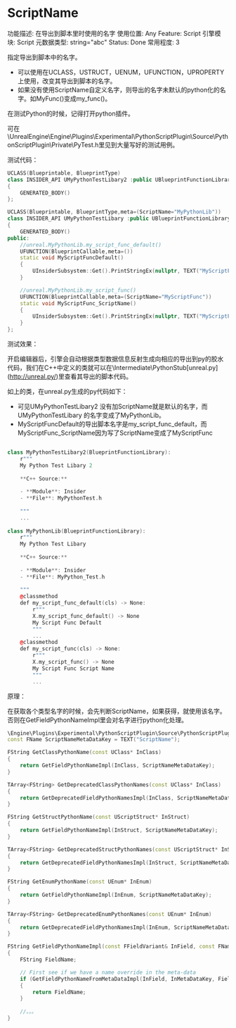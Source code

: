 # ScriptName

功能描述: 在导出到脚本里时使用的名字
使用位置: Any
Feature: Script
引擎模块: Script
元数据类型: string="abc"
Status: Done
常用程度: 3

指定导出到脚本中的名字。

- 可以使用在UCLASS，USTRUCT，UENUM，UFUNCTION，UPROPERTY上使用，改变其导出到脚本的名字。
- 如果没有使用ScriptName自定义名字，则导出的名字未默认的python化的名字。如MyFunc()变成my_func()。

在测试Python的时候，记得打开python插件。

可在\UnrealEngine\Engine\Plugins\Experimental\PythonScriptPlugin\Source\PythonScriptPlugin\Private\PyTest.h里见到大量写好的测试用例。

测试代码：

```cpp
UCLASS(Blueprintable, BlueprintType)
class INSIDER_API UMyPythonTestLibary2 :public UBlueprintFunctionLibrary
{
	GENERATED_BODY()
};

UCLASS(Blueprintable, BlueprintType,meta=(ScriptName="MyPythonLib"))
class INSIDER_API UMyPythonTestLibary :public UBlueprintFunctionLibrary
{
	GENERATED_BODY()
public:
	//unreal.MyPythonLib.my_script_func_default()
	UFUNCTION(BlueprintCallable,meta=())
	static void MyScriptFuncDefault()
	{
		UInsiderSubsystem::Get().PrintStringEx(nullptr, TEXT("MyScriptFuncDefault"));
	}

	//unreal.MyPythonLib.my_script_func()
	UFUNCTION(BlueprintCallable,meta=(ScriptName="MyScriptFunc"))
	static void MyScriptFunc_ScriptName()
	{
		UInsiderSubsystem::Get().PrintStringEx(nullptr, TEXT("MyScriptFunc_ScriptName"));
	}
};

```

测试效果：

开启编辑器后，引擎会自动根据类型数据信息反射生成向相应的导出到py的胶水代码，我们在C++中定义的类就可以在\Intermediate\PythonStub\[unreal.py](http://unreal.py/)里查看其导出的脚本代码。

如上的类，在unreal.py生成的py代码如下：

- 可见UMyPythonTestLibary2 没有加ScriptName就是默认的名字，而UMyPythonTestLibary 的名字变成了MyPythonLib。
- MyScriptFuncDefault的导出脚本名字是my_script_func_default，而MyScriptFunc_ScriptName因为写了ScriptName变成了MyScriptFunc

```cpp

class MyPythonTestLibary2(BlueprintFunctionLibrary):
    r"""
    My Python Test Libary 2
    
    **C++ Source:**
    
    - **Module**: Insider
    - **File**: MyPythonTest.h
    
    """
    ...
    
class MyPythonLib(BlueprintFunctionLibrary):
    r"""
    My Python Test Libary
    
    **C++ Source:**
    
    - **Module**: Insider
    - **File**: MyPython_Test.h
    
    """
    @classmethod
    def my_script_func_default(cls) -> None:
        r"""
        X.my_script_func_default() -> None
        My Script Func Default
        """
        ...
    @classmethod
    def my_script_func(cls) -> None:
        r"""
        X.my_script_func() -> None
        My Script Func Script Name
        """
        ...

```

原理：

在获取各个类型名字的时候，会先判断ScriptName，如果获得，就使用该名字。否则在GetFieldPythonNameImpl里会对名字进行python化处理。

```cpp
\Engine\Plugins\Experimental\PythonScriptPlugin\Source\PythonScriptPlugin\Private\PyGenUtil.cpp
const FName ScriptNameMetaDataKey = TEXT("ScriptName");

FString GetClassPythonName(const UClass* InClass)
{
	return GetFieldPythonNameImpl(InClass, ScriptNameMetaDataKey);
}

TArray<FString> GetDeprecatedClassPythonNames(const UClass* InClass)
{
	return GetDeprecatedFieldPythonNamesImpl(InClass, ScriptNameMetaDataKey);
}

FString GetStructPythonName(const UScriptStruct* InStruct)
{
	return GetFieldPythonNameImpl(InStruct, ScriptNameMetaDataKey);
}

TArray<FString> GetDeprecatedStructPythonNames(const UScriptStruct* InStruct)
{
	return GetDeprecatedFieldPythonNamesImpl(InStruct, ScriptNameMetaDataKey);
}

FString GetEnumPythonName(const UEnum* InEnum)
{
	return GetFieldPythonNameImpl(InEnum, ScriptNameMetaDataKey);
}

TArray<FString> GetDeprecatedEnumPythonNames(const UEnum* InEnum)
{
	return GetDeprecatedFieldPythonNamesImpl(InEnum, ScriptNameMetaDataKey);
}

FString GetFieldPythonNameImpl(const FFieldVariant& InField, const FName InMetaDataKey)
{
	FString FieldName;

	// First see if we have a name override in the meta-data
	if (GetFieldPythonNameFromMetaDataImpl(InField, InMetaDataKey, FieldName))
	{
		return FieldName;
	}
	
	//。。。	
}
```